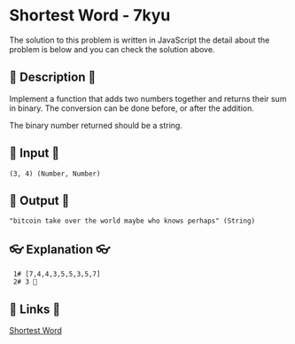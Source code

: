 # Shortest Word - 7kyu

The solution to this problem is written in JavaScript the detail about the problem is below and you can check the solution above.

## 💬 Description 💬

Implement a function that adds two numbers together and returns their sum in binary. The conversion can be done before, or after the addition.

The binary number returned should be a string.

## 🥚 Input 🥚

```
(3, 4) (Number, Number)
```

## 🐣 Output 🐣

```
"bitcoin take over the world maybe who knows perhaps" (String)
```

## 👓 Explanation 👓

```
 1# [7,4,4,3,5,5,3,5,7]
 2# 3 🎉
```

## 🔗 Links 🔗

[Shortest Word](https://www.codewars.com/kata/57cebe1dc6fdc20c57000ac9)
